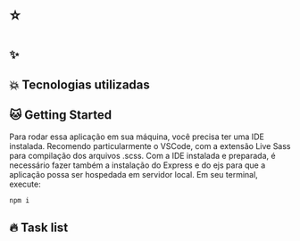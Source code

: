 # :star: 
> 

## :sparkles: 

## :boom: Tecnologias utilizadas


## :cat: Getting Started

Para rodar essa aplicação em sua máquina, você precisa ter uma IDE instalada. Recomendo particularmente o VSCode, com a extensão Live Sass para compilação dos arquivos .scss. Com a IDE instalada e preparada, é necessário fazer  também a instalação do Express e do ejs para que a aplicação possa ser hospedada em servidor local. Em seu terminal, execute:

```shell
npm i 
```

## :fire: Task list
